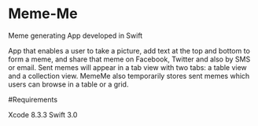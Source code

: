 # Meme-Me
Meme generating App developed in Swift

App that enables a user to take a picture, add text at the top and bottom to form a meme, and share that meme on Facebook,
Twitter and also by SMS or email. Sent memes will appear in a tab view with two tabs: a table view and a collection view. 
MemeMe also temporarily stores sent memes which users can browse in a table or a grid.

#Requirements

Xcode 8.3.3
Swift 3.0


